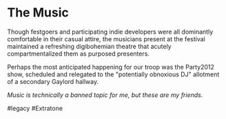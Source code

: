 # The Music
Though festgoers and participating indie developers were all dominantly comfortable in their casual attire, the musicians present at the festival maintained a refreshing digibohemian theatre that acutely compartmentalized them as purposed presenters.

Perhaps the most anticipated happening for our troop was the Party2012 show, scheduled and relegated to the "potentially obnoxious DJ" allotment of a secondary Gaylord hallway.

*Music is technically a banned topic for me, but these are my friends.*

#legacy #Extratone